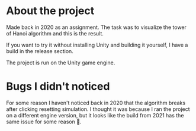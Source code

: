 # About the project
Made back in 2020 as an assignment. The task was to visualize the tower of Hanoi algorithm and this is the result.

If you want to try it without installing Unity and building it yourself, I have a build in the release section.

The project is run on the Unity game engine.

# Bugs I didn't noticed
For some reason I haven't noticed back in 2020 that the algorithm breaks after clicking resetting simulation. I thought it was because I ran the project on a different engine version, but it looks like the build from 2021 has the same issue for some reason 🤔.
